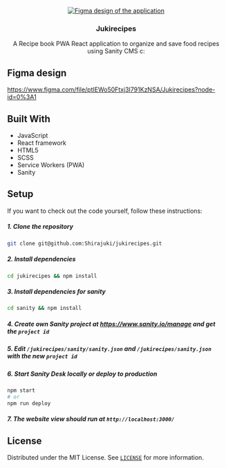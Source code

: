 <p align="center">
  <a href="https://www.figma.com/file/ptIEWo50Ftxj3I791KzNSA/Jukirecipes?node-id=0%3A1">
    <img src="./header.png" alt="Figma design of the application"/>
  </a>
</p>

<h3 align="center">Jukirecipes</h3>
<p align="center">A Recipe book PWA React application to organize and save food recipes using Sanity CMS c:</p>

## Figma design

https://www.figma.com/file/ptIEWo50Ftxj3I791KzNSA/Jukirecipes?node-id=0%3A1

## Built With

- JavaScript
- React framework
- HTML5
- SCSS
- Service Workers (PWA)
- Sanity

## Setup

If you want to check out the code yourself, follow these instructions:

##### 1. Clone the repository

```sh
git clone git@github.com:Shirajuki/jukirecipes.git
```

##### 2. Install dependencies

```sh
cd jukirecipes && npm install
```

##### 3. Install dependencies for sanity

```sh
cd sanity && npm install
```

##### 4. Create own Sanity project at https://www.sanity.io/manage and get the `project id`

##### 5. Edit `/jukirecipes/sanity/sanity.json` and `/jukirecipes/sanity.json` with the new `project id`

##### 6. Start Sanity Desk locally or deploy to production

```sh
npm start
# or
npm run deploy
```

##### 7. The website view should run at `http://localhost:3000/`

## License

Distributed under the MIT License. See [`LICENSE`](./LICENSE) for more information.
